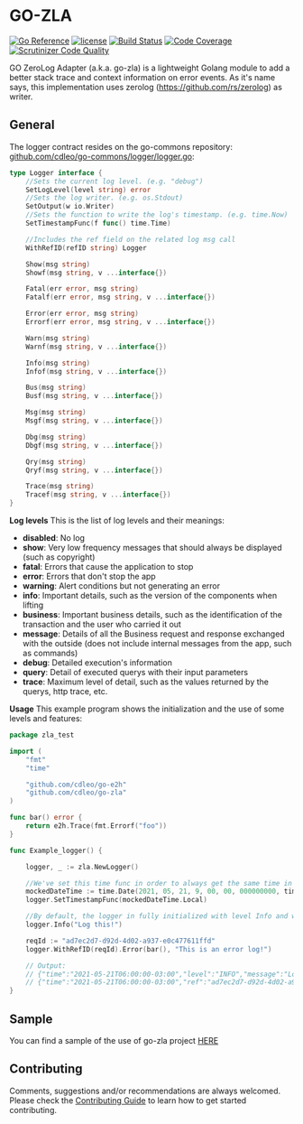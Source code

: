 # GO-ZLA

[![Go Reference](http://img.shields.io/badge/godoc-reference-blue.svg?style=flat)](https://pkg.go.dev/github.com/cdleo/go-zla) [![license](http://img.shields.io/badge/license-MIT-red.svg?style=flat)](https://raw.githubusercontent.com/cdleo/go-zla/master/LICENSE) [![Build Status](https://scrutinizer-ci.com/g/cdleo/go-zla/badges/build.png?b=master)](https://scrutinizer-ci.com/g/cdleo/go-zla/build-status/master) [![Code Coverage](https://scrutinizer-ci.com/g/cdleo/go-zla/badges/coverage.png?b=master)](https://scrutinizer-ci.com/g/cdleo/go-zla/?branch=master) [![Scrutinizer Code Quality](https://scrutinizer-ci.com/g/cdleo/go-zla/badges/quality-score.png?b=master)](https://scrutinizer-ci.com/g/cdleo/go-zla/?branch=master)

GO ZeroLog Adapter (a.k.a. go-zla) is a lightweight Golang module to add a better stack trace and context information on error events.
As it's name says, this implementation uses zerolog (https://github.com/rs/zerolog) as writer.

## General

The logger contract resides on the go-commons repository: [github.com/cdleo/go-commons/logger/logger.go](https://github.com/cdleo/go-commons/logger/logger.go):
```go
type Logger interface {
	//Sets the current log level. (e.g. "debug")
	SetLogLevel(level string) error
	//Sets the log writer. (e.g. os.Stdout)
	SetOutput(w io.Writer)
	//Sets the function to write the log's timestamp. (e.g. time.Now)
	SetTimestampFunc(f func() time.Time)

	//Includes the ref field on the related log msg call
	WithRefID(refID string) Logger

	Show(msg string)
	Showf(msg string, v ...interface{})

	Fatal(err error, msg string)
	Fatalf(err error, msg string, v ...interface{})

	Error(err error, msg string)
	Errorf(err error, msg string, v ...interface{})

	Warn(msg string)
	Warnf(msg string, v ...interface{})

	Info(msg string)
	Infof(msg string, v ...interface{})

	Bus(msg string)
	Busf(msg string, v ...interface{})

	Msg(msg string)
	Msgf(msg string, v ...interface{})

	Dbg(msg string)
	Dbgf(msg string, v ...interface{})

	Qry(msg string)
	Qryf(msg string, v ...interface{})

	Trace(msg string)
	Tracef(msg string, v ...interface{})
}
```

**Log levels**
This is the list of log levels and their meanings:
- **disabled**: No log
- **show**: Very low frequency messages that should always be displayed (such as copyright)
- **fatal**: Errors that cause the application to stop
- **error**: Errors that don't stop the app
- **warning**: Alert conditions but not generating an error
- **info**: Important details, such as the version of the components when lifting
- **business**: Important business details, such as the identification of the transaction and the user who carried it out
- **message**: Details of all the Business request and response exchanged with the outside (does not include internal messages from the app, such as commands)
- **debug**: Detailed execution's information
- **query**: Detail of executed querys with their input parameters
- **trace**: Maximum level of detail, such as the values returned by the querys, http trace, etc.

**Usage**
This example program shows the initialization and the use of some levels and features:
```go
package zla_test

import (
	"fmt"
	"time"

	"github.com/cdleo/go-e2h"
	"github.com/cdleo/go-zla"
)

func bar() error {
	return e2h.Trace(fmt.Errorf("foo"))
}

func Example_logger() {

	logger, _ := zla.NewLogger()

	//We've set this time func in order to always get the same time in the logger output
	mockedDateTime := time.Date(2021, 05, 21, 9, 00, 00, 000000000, time.UTC)
	logger.SetTimestampFunc(mockedDateTime.Local)

	//By default, the logger in fully initialized with level Info and writes to StdOutput
	logger.Info("Log this!")

	reqId := "ad7ec2d7-d92d-4d02-a937-e0c477611ffd"
	logger.WithRefID(reqId).Error(bar(), "This is an error log!")

	// Output:
	// {"time":"2021-05-21T06:00:00-03:00","level":"INFO","message":"Log this!","where":"zla_example_test.go:24"}
	// {"time":"2021-05-21T06:00:00-03:00","ref":"ad7ec2d7-d92d-4d02-a937-e0c477611ffd","level":"ERROR","message":"This is an error log!","where":"zla_example_test.go:27","details":{"error":"foo","stack_trace":[{"func":"github.com/cdleo/go-zla_test.bar","caller":"zla_example_test.go:12"}]}}
}
```

## Sample

You can find a sample of the use of go-zla project [HERE](https://github.com/cdleo/go-zla/blob/master/zla_example_test.go)

## Contributing

Comments, suggestions and/or recommendations are always welcomed. Please check the [Contributing Guide](CONTRIBUTING.md) to learn how to get started contributing.
